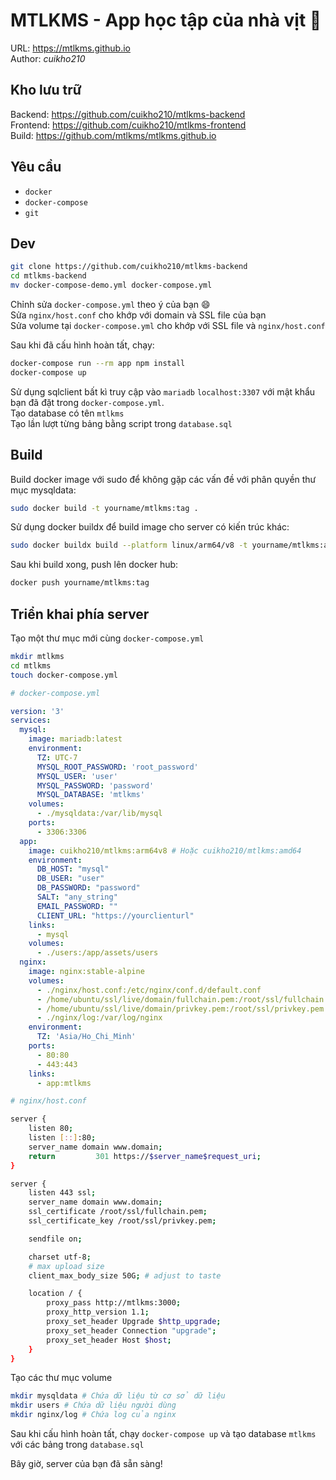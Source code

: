 # MTLKMS - App học tập của nhà vịt :duck:
URL: https://mtlkms.github.io  
Author: *cuikho210*

## Kho lưu trữ
Backend: https://github.com/cuikho210/mtlkms-backend  
Frontend: https://github.com/cuikho210/mtlkms-frontend  
Build: https://github.com/mtlkms/mtlkms.github.io

## Yêu cầu
- `docker`
- `docker-compose`
- `git`

## Dev
```bash
git clone https://github.com/cuikho210/mtlkms-backend
cd mtlkms-backend
mv docker-compose-demo.yml docker-compose.yml
```
Chỉnh sửa `docker-compose.yml` theo ý của bạn :smile:  
Sửa `nginx/host.conf` cho khớp với domain và SSL file của bạn  
Sửa volume tại `docker-compose.yml` cho khớp với SSL file và `nginx/host.conf`  

Sau khi đã cấu hình hoàn tất, chạy:

```bash
docker-compose run --rm app npm install
docker-compose up
```

Sử dụng sqlclient bất kì truy cập vào `mariadb` `localhost:3307` với mật khẩu bạn đã đặt trong `docker-compose.yml`.  
Tạo database có tên `mtlkms`  
Tạo lần lượt từng bảng bằng script trong `database.sql`

## Build
Build docker image với sudo để không gặp các vấn đề với phân quyền thư mục mysqldata:

```bash
sudo docker build -t yourname/mtlkms:tag .
```

Sử dụng docker buildx để build image cho server có kiến trúc khác:
```bash
sudo docker buildx build --platform linux/arm64/v8 -t yourname/mtlkms:arm64v8 .
```
Sau khi build xong, push lên docker hub:
```bash
docker push yourname/mtlkms:tag
```

## Triển khai phía server
Tạo một thư mục mới cùng `docker-compose.yml`
```bash
mkdir mtlkms
cd mtlkms
touch docker-compose.yml
```

```yml
# docker-compose.yml

version: '3'
services:
  mysql:
    image: mariadb:latest
    environment:
      TZ: UTC-7
      MYSQL_ROOT_PASSWORD: 'root_password'
      MYSQL_USER: 'user'
      MYSQL_PASSWORD: 'password'
      MYSQL_DATABASE: 'mtlkms'
    volumes:
      - ./mysqldata:/var/lib/mysql
    ports:
      - 3306:3306
  app:
    image: cuikho210/mtlkms:arm64v8 # Hoặc cuikho210/mtlkms:amd64
    environment:
      DB_HOST: "mysql"
      DB_USER: "user"
      DB_PASSWORD: "password"
      SALT: "any_string"
      EMAIL_PASSWORD: ""
      CLIENT_URL: "https://yourclienturl"
    links:
      - mysql
    volumes:
      - ./users:/app/assets/users
  nginx:
    image: nginx:stable-alpine
    volumes:
      - ./nginx/host.conf:/etc/nginx/conf.d/default.conf
      - /home/ubuntu/ssl/live/domain/fullchain.pem:/root/ssl/fullchain.pem
      - /home/ubuntu/ssl/live/domain/privkey.pem:/root/ssl/privkey.pem
      - ./nginx/log:/var/log/nginx
    environment:
      TZ: 'Asia/Ho_Chi_Minh'
    ports:
      - 80:80
      - 443:443
    links:
      - app:mtlkms
```

```bash
# nginx/host.conf

server {
    listen 80;
    listen [::]:80;
    server_name domain www.domain;
    return         301 https://$server_name$request_uri;
}

server {
    listen 443 ssl;
    server_name domain www.domain;
    ssl_certificate /root/ssl/fullchain.pem;
    ssl_certificate_key /root/ssl/privkey.pem;

    sendfile on;

    charset utf-8;
    # max upload size
    client_max_body_size 50G; # adjust to taste

    location / {
        proxy_pass http://mtlkms:3000;
        proxy_http_version 1.1;
        proxy_set_header Upgrade $http_upgrade;
        proxy_set_header Connection "upgrade";
        proxy_set_header Host $host;
    }
}
```

Tạo các thư mục volume
```bash
mkdir mysqldata # Chứa dữ liệu từ cơ sở dữ liệu
mkdir users # Chứa dữ liệu người dùng
mkdir nginx/log # Chứa log của nginx
```

Sau khi cấu hình hoàn tất, chạy `docker-compose up` và tạo database `mtlkms` với các bảng trong `database.sql`

Bây giờ, server của bạn đã sẵn sàng!
